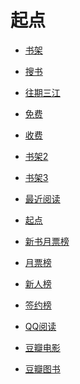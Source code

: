 # 起点


<div id = "首"></div>
<script src = "../js/首.js"></script>


* [书架](https://my.qidian.com/bookcase/)


* [搜书](https://www.qidian.com/soushu/)
* [往期三江](https://www.qidian.com/book/sanjiang/)


* [免费](https://m.qidian.com/bookshelf/my?gid=14159146)
* [收费](https://m.qidian.com/bookshelf/my?gid=14159147)


* [书架2](https://m.qidian.com/bookshelf/my?gid=2)
* [书架3](https://m.qidian.com/bookshelf/my?gid=3)


* [最近阅读](https://m.qidian.com/bookshelf/history)
* [起点](https://www.qidian.com/)


* [新书月票榜](https://www.qidian.com/rank/yuepiao/chn0/month/)
* [月票榜](https://m.qidian.com/rank/yuepiao/)
* [新人榜](https://m.qidian.com/rank/newauthor/)
* [签约榜](https://m.qidian.com/rank/sign/)


* [QQ阅读](https://ubook.reader.qq.com/)


* [豆瓣电影](https://m.douban.com/movie/)
* [豆瓣图书](https://m.douban.com/book/)


<div id = "cmfu_book"></div>
<script src = "../js/起点.js"></script>
